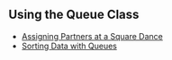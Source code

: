 ## Using the Queue Class

* [Assigning Partners at a Square Dance](01_Square_Dance)
* [Sorting Data with Queues](02_Sorting_Data)
